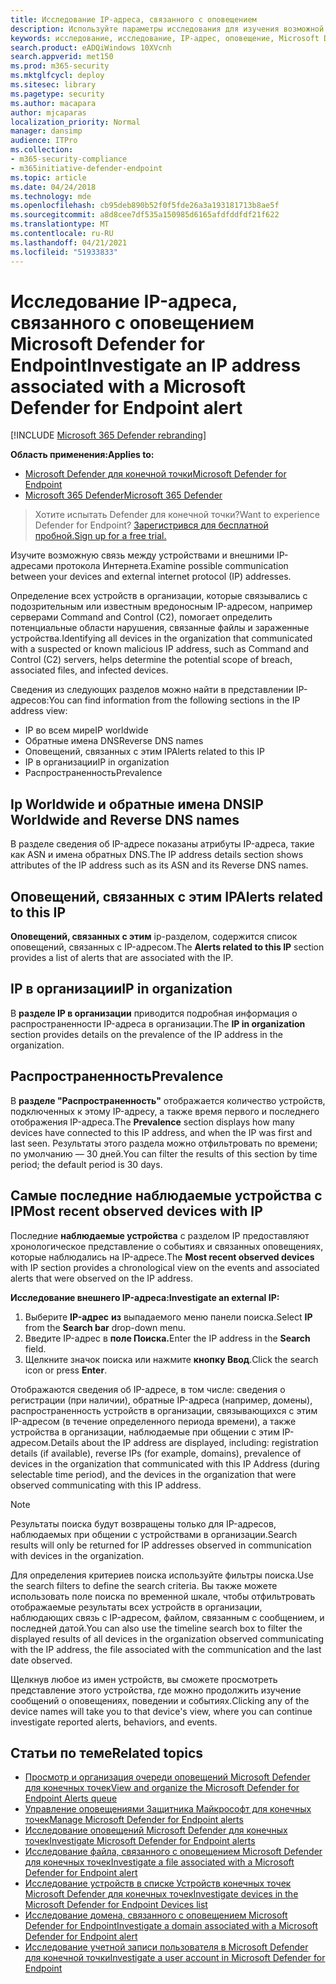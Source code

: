 ```yaml
---
title: Исследование IP-адреса, связанного с оповещением
description: Используйте параметры исследования для изучения возможной связи между устройствами и внешними IP-адресами.
keywords: исследование, исследование, IP-адрес, оповещение, Microsoft Defender для конечной точки, внешний IP
search.product: eADQiWindows 10XVcnh
search.appverid: met150
ms.prod: m365-security
ms.mktglfcycl: deploy
ms.sitesec: library
ms.pagetype: security
ms.author: macapara
author: mjcaparas
localization_priority: Normal
manager: dansimp
audience: ITPro
ms.collection:
- m365-security-compliance
- m365initiative-defender-endpoint
ms.topic: article
ms.date: 04/24/2018
ms.technology: mde
ms.openlocfilehash: cb95deb890b52f0f5fde26a3a193181713b8ae5f
ms.sourcegitcommit: a8d8cee7df535a150985d6165afdfddfdf21f622
ms.translationtype: MT
ms.contentlocale: ru-RU
ms.lasthandoff: 04/21/2021
ms.locfileid: "51933833"
---
```

# <a name="investigate-an-ip-address-associated-with-a-microsoft-defender-for-endpoint-alert"></a><span data-ttu-id="8378e-104">Исследование IP-адреса, связанного с оповещением Microsoft Defender for Endpoint</span><span class="sxs-lookup"><span data-stu-id="8378e-104">Investigate an IP address associated with a Microsoft Defender for Endpoint alert</span></span>

[!INCLUDE [Microsoft 365 Defender rebranding](../../includes/microsoft-defender.md)]


<span data-ttu-id="8378e-105">**Область применения:**</span><span class="sxs-lookup"><span data-stu-id="8378e-105">**Applies to:**</span></span>
- [<span data-ttu-id="8378e-106">Microsoft Defender для конечной точки</span><span class="sxs-lookup"><span data-stu-id="8378e-106">Microsoft Defender for Endpoint</span></span>](https://go.microsoft.com/fwlink/p/?linkid=2154037)
- [<span data-ttu-id="8378e-107">Microsoft 365 Defender</span><span class="sxs-lookup"><span data-stu-id="8378e-107">Microsoft 365 Defender</span></span>](https://go.microsoft.com/fwlink/?linkid=2118804)


><span data-ttu-id="8378e-108">Хотите испытать Defender для конечной точки?</span><span class="sxs-lookup"><span data-stu-id="8378e-108">Want to experience Defender for Endpoint?</span></span> [<span data-ttu-id="8378e-109">Зарегистрився для бесплатной пробной.</span><span class="sxs-lookup"><span data-stu-id="8378e-109">Sign up for a free trial.</span></span>](https://www.microsoft.com/microsoft-365/windows/microsoft-defender-atp?ocid=docs-wdatp-investigateip-abovefoldlink)

<span data-ttu-id="8378e-110">Изучите возможную связь между устройствами и внешними IP-адресами протокола Интернета.</span><span class="sxs-lookup"><span data-stu-id="8378e-110">Examine possible communication between your devices and external internet protocol (IP) addresses.</span></span>

<span data-ttu-id="8378e-111">Определение всех устройств в организации, которые связывались с подозрительным или известным вредоносным IP-адресом, например серверами Command and Control (C2), помогает определить потенциальные области нарушения, связанные файлы и зараженные устройства.</span><span class="sxs-lookup"><span data-stu-id="8378e-111">Identifying all devices in the organization that communicated with a suspected or known malicious IP address, such as Command and Control (C2) servers, helps determine the potential scope of breach, associated files, and infected devices.</span></span>

<span data-ttu-id="8378e-112">Сведения из следующих разделов можно найти в представлении IP-адресов:</span><span class="sxs-lookup"><span data-stu-id="8378e-112">You can find information from the following sections in the IP address view:</span></span>

- <span data-ttu-id="8378e-113">IP во всем мире</span><span class="sxs-lookup"><span data-stu-id="8378e-113">IP worldwide</span></span>
- <span data-ttu-id="8378e-114">Обратные имена DNS</span><span class="sxs-lookup"><span data-stu-id="8378e-114">Reverse DNS names</span></span>
- <span data-ttu-id="8378e-115">Оповещений, связанных с этим IP</span><span class="sxs-lookup"><span data-stu-id="8378e-115">Alerts related to this IP</span></span>
- <span data-ttu-id="8378e-116">IP в организации</span><span class="sxs-lookup"><span data-stu-id="8378e-116">IP in organization</span></span>
- <span data-ttu-id="8378e-117">Распространенность</span><span class="sxs-lookup"><span data-stu-id="8378e-117">Prevalence</span></span>

## <a name="ip-worldwide-and-reverse-dns-names"></a><span data-ttu-id="8378e-118">Ip Worldwide и обратные имена DNS</span><span class="sxs-lookup"><span data-stu-id="8378e-118">IP Worldwide and Reverse DNS names</span></span>

<span data-ttu-id="8378e-119">В разделе сведения об IP-адресе показаны атрибуты IP-адреса, такие как ASN и имена обратных DNS.</span><span class="sxs-lookup"><span data-stu-id="8378e-119">The IP address details section shows attributes of the IP address such as its ASN and its Reverse DNS names.</span></span>

## <a name="alerts-related-to-this-ip"></a><span data-ttu-id="8378e-120">Оповещений, связанных с этим IP</span><span class="sxs-lookup"><span data-stu-id="8378e-120">Alerts related to this IP</span></span>

<span data-ttu-id="8378e-121">**Оповещений, связанных с этим** ip-разделом, содержится список оповещений, связанных с IP-адресом.</span><span class="sxs-lookup"><span data-stu-id="8378e-121">The **Alerts related to this IP** section provides a list of alerts that are associated with the IP.</span></span>

## <a name="ip-in-organization"></a><span data-ttu-id="8378e-122">IP в организации</span><span class="sxs-lookup"><span data-stu-id="8378e-122">IP in organization</span></span>

<span data-ttu-id="8378e-123">В **разделе IP в организации** приводится подробная информация о распространенности IP-адреса в организации.</span><span class="sxs-lookup"><span data-stu-id="8378e-123">The **IP in organization** section provides details on the prevalence of the IP address in the organization.</span></span>

## <a name="prevalence"></a><span data-ttu-id="8378e-124">Распространенность</span><span class="sxs-lookup"><span data-stu-id="8378e-124">Prevalence</span></span>

<span data-ttu-id="8378e-125">В **разделе "Распространенность"** отображается количество устройств, подключенных к этому IP-адресу, а также время первого и последнего отображения IP-адреса.</span><span class="sxs-lookup"><span data-stu-id="8378e-125">The **Prevalence** section displays how many devices have connected to this IP address, and when the IP was first and last seen.</span></span> <span data-ttu-id="8378e-126">Результаты этого раздела можно отфильтровать по времени; по умолчанию — 30 дней.</span><span class="sxs-lookup"><span data-stu-id="8378e-126">You can filter the results of this section by time period; the default period is 30 days.</span></span>

## <a name="most-recent-observed-devices-with-ip"></a><span data-ttu-id="8378e-127">Самые последние наблюдаемые устройства с IP</span><span class="sxs-lookup"><span data-stu-id="8378e-127">Most recent observed devices with IP</span></span>

<span data-ttu-id="8378e-128">Последние **наблюдаемые устройства** с разделом IP предоставляют хронологическое представление о событиях и связанных оповещениях, которые наблюдались на IP-адресе.</span><span class="sxs-lookup"><span data-stu-id="8378e-128">The **Most recent observed devices** with IP section provides a chronological view on the events and associated alerts that were observed on the IP address.</span></span>

<span data-ttu-id="8378e-129">**Исследование внешнего IP-адреса:**</span><span class="sxs-lookup"><span data-stu-id="8378e-129">**Investigate an external IP:**</span></span>

1. <span data-ttu-id="8378e-130">Выберите **IP-адрес** **из** выпадаемого меню панели поиска.</span><span class="sxs-lookup"><span data-stu-id="8378e-130">Select **IP** from the **Search bar** drop-down menu.</span></span>
2. <span data-ttu-id="8378e-131">Введите IP-адрес в **поле Поиска.**</span><span class="sxs-lookup"><span data-stu-id="8378e-131">Enter the IP address in the **Search** field.</span></span>
3. <span data-ttu-id="8378e-132">Щелкните значок поиска или нажмите **кнопку Ввод**.</span><span class="sxs-lookup"><span data-stu-id="8378e-132">Click the search icon or press **Enter**.</span></span>

<span data-ttu-id="8378e-133">Отображаются сведения об IP-адресе, в том числе: сведения о регистрации (при наличии), обратные IP-адреса (например, домены), распространенность устройств в организации, связывающихся с этим IP-адресом (в течение определенного периода времени), а также устройства в организации, наблюдаемые при общении с этим IP-адресом.</span><span class="sxs-lookup"><span data-stu-id="8378e-133">Details about the IP address are displayed, including: registration details (if available), reverse IPs (for example, domains), prevalence of devices in the organization that communicated with this IP Address (during selectable time period), and the devices in the organization that were observed communicating with this IP address.</span></span>

> [!NOTE]
> <span data-ttu-id="8378e-134">Результаты поиска будут возвращены только для IP-адресов, наблюдаемых при общении с устройствами в организации.</span><span class="sxs-lookup"><span data-stu-id="8378e-134">Search results will only be returned for IP addresses observed in communication with devices in the organization.</span></span>

<span data-ttu-id="8378e-135">Для определения критериев поиска используйте фильтры поиска.</span><span class="sxs-lookup"><span data-stu-id="8378e-135">Use the search filters to define the search criteria.</span></span> <span data-ttu-id="8378e-136">Вы также можете использовать поле поиска по временной шкале, чтобы отфильтровать отображаемые результаты всех устройств в организации, наблюдающих связь с IP-адресом, файлом, связанным с сообщением, и последней датой.</span><span class="sxs-lookup"><span data-stu-id="8378e-136">You can also use the timeline search box to filter the displayed results of all devices in the organization observed communicating with the IP address, the file associated with the communication and the last date observed.</span></span>

<span data-ttu-id="8378e-137">Щелкнув любое из имен устройств, вы сможете просмотреть представление этого устройства, где можно продолжить изучение сообщений о оповещениях, поведении и событиях.</span><span class="sxs-lookup"><span data-stu-id="8378e-137">Clicking any of the device names will take you to that device's view, where you can continue investigate reported alerts, behaviors, and events.</span></span>

## <a name="related-topics"></a><span data-ttu-id="8378e-138">Статьи по теме</span><span class="sxs-lookup"><span data-stu-id="8378e-138">Related topics</span></span>

- [<span data-ttu-id="8378e-139">Просмотр и организация очереди оповещений Microsoft Defender для конечных точек</span><span class="sxs-lookup"><span data-stu-id="8378e-139">View and organize the Microsoft Defender for Endpoint Alerts queue</span></span>](alerts-queue.md)
- [<span data-ttu-id="8378e-140">Управление оповещениями Защитника Майкрософт для конечных точек</span><span class="sxs-lookup"><span data-stu-id="8378e-140">Manage Microsoft Defender for Endpoint alerts</span></span>](manage-alerts.md)
- [<span data-ttu-id="8378e-141">Исследование оповещений Microsoft Defender для конечных точек</span><span class="sxs-lookup"><span data-stu-id="8378e-141">Investigate Microsoft Defender for Endpoint alerts</span></span>](investigate-alerts.md)
- [<span data-ttu-id="8378e-142">Исследование файла, связанного с оповещением Microsoft Defender для конечных точек</span><span class="sxs-lookup"><span data-stu-id="8378e-142">Investigate a file associated with a Microsoft Defender for Endpoint alert</span></span>](investigate-files.md)
- [<span data-ttu-id="8378e-143">Исследование устройств в списке Устройств конечных точек Microsoft Defender для конечных точек</span><span class="sxs-lookup"><span data-stu-id="8378e-143">Investigate devices in the Microsoft Defender for Endpoint Devices list</span></span>](investigate-machines.md)
- [<span data-ttu-id="8378e-144">Исследование домена, связанного с оповещением Microsoft Defender for Endpoint</span><span class="sxs-lookup"><span data-stu-id="8378e-144">Investigate a domain associated with a Microsoft Defender for Endpoint alert</span></span>](investigate-domain.md)
- [<span data-ttu-id="8378e-145">Исследование учетной записи пользователя в Microsoft Defender для конечной точки</span><span class="sxs-lookup"><span data-stu-id="8378e-145">Investigate a user account in Microsoft Defender for Endpoint</span></span>](investigate-user.md)

